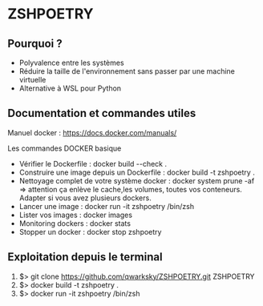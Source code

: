 # ZSHPOETRY

## Pourquoi ?
* Polyvalence entre les systèmes
* Réduire la taille de l'environnement sans passer par une machine virtuelle
* Alternative à WSL pour Python

## Documentation et commandes utiles

Manuel docker : https://docs.docker.com/manuals/

Les commandes DOCKER basique 
* Vérifier le Dockerfile :  docker build --check .
* Construire une image depuis un Dockerfile :  docker build -t zshpoetry . 
* Nettoyage complet de votre système docker :  docker system prune -af  =>  attention ça enlève le cache,les volumes, toutes vos conteneurs. Adapter si vous avez plusieurs dockers.
* Lancer une image : docker run -it zshpoetry /bin/zsh 
* Lister vos images : docker images
* Monitoring dockers : docker stats
* Stopper un docker : docker stop zshpoetry

## Exploitation depuis le terminal
1. $> git clone https://github.com/qwarksky/ZSHPOETRY.git ZSHPOETRY
2. $> docker build -t zshpoetry .
3. $> docker run -it zshpoetry /bin/zsh 
